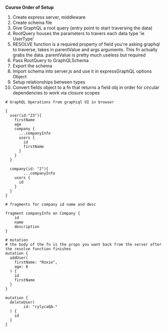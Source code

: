 **Course Order of Setup**

1. Create express server, middleware
2. Create schema file
3. Give GraphQL a root query (entry point to start traversing the data)
4. RootQuery houses the parameters to travers each data type 'ie UserType'
5. RESOLVE function is a required property of field you're asking graphql to traverse, takes in parentValue and args arguments. This fn actually grabs the data.  parentValue is pretty much useless but required
6. Pass RootQuery to GraphQLSchema
7. Export the schema
8. Import schema into server.js and use it in expressGraphQL options Object
9. Setup relationships between types
10. Convert fields object to a fn that returns a field obj in order for circular dependencies to work via closure scopes

```
# GraphQL Operations from graphiql UI in browser

{
  user(id:"23"){
    firstName
    age
    company {
      ...companyInfo
      users {
        id
        firstName
      }
    }
  }

  company(id: "2"){
		...companyInfo
    users {
      id
    }
  }
}

# fragments for company id name and desc

fragment companyInfo on Company {
    id
    name
    description
}

# mutation
# the body of the fn is the props you want back from the server after the resolve function finishes
mutation {
  addUser(
    firstName: "Roxie",
    age: 8
  ) {
    id
    firstName
  }
}

mutation {
  deleteUser(
		id: "rylycaQA-"
  ) {
    id
  }
}
```
